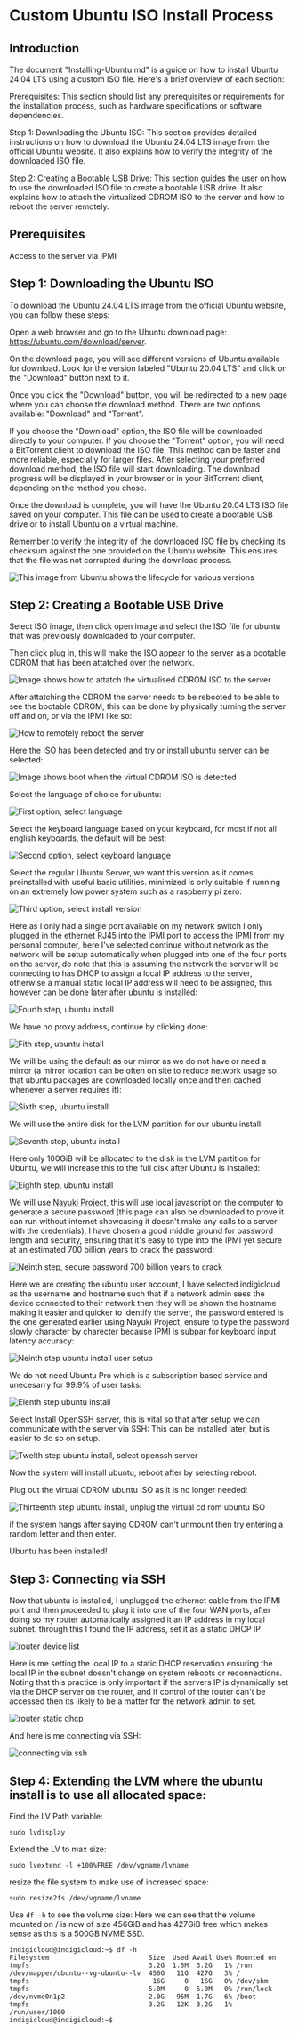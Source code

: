 # Custom Ubuntu ISO Install Process

## Introduction
The document "Installing-Ubuntu.md" is a guide on how to install Ubuntu 24.04 LTS using a custom ISO file. Here's a brief overview of each section:

Prerequisites: This section should list any prerequisites or requirements for the installation process, such as hardware specifications or software dependencies.

Step 1: Downloading the Ubuntu ISO: This section provides detailed instructions on how to download the Ubuntu 24.04 LTS image from the official Ubuntu website. It also explains how to verify the integrity of the downloaded ISO file.

Step 2: Creating a Bootable USB Drive: This section guides the user on how to use the downloaded ISO file to create a bootable USB drive. It also explains how to attach the virtualized CDROM ISO to the server and how to reboot the server remotely.

## Prerequisites
Access to the server via IPMI


## Step 1: Downloading the Ubuntu ISO
To download the Ubuntu 24.04 LTS image from the official Ubuntu website, you can follow these steps:

Open a web browser and go to the Ubuntu download page: https://ubuntu.com/download/server.

On the download page, you will see different versions of Ubuntu available for download. Look for the version labeled "Ubuntu 20.04 LTS" and click on the "Download" button next to it.

Once you click the "Download" button, you will be redirected to a new page where you can choose the download method. There are two options available: "Download" and "Torrent".

If you choose the "Download" option, the ISO file will be downloaded directly to your computer.
If you choose the "Torrent" option, you will need a BitTorrent client to download the ISO file. This method can be faster and more reliable, especially for larger files.
After selecting your preferred download method, the ISO file will start downloading. The download progress will be displayed in your browser or in your BitTorrent client, depending on the method you chose.

Once the download is complete, you will have the Ubuntu 20.04 LTS ISO file saved on your computer. This file can be used to create a bootable USB drive or to install Ubuntu on a virtual machine.

Remember to verify the integrity of the downloaded ISO file by checking its checksum against the one provided on the Ubuntu website. This ensures that the file was not corrupted during the download process.


![This image from Ubuntu shows the lifecycle for various versions](ubuntu-image-lifecycle.png)

## Step 2: Creating a Bootable USB Drive
Select ISO image, then click open image and select the ISO file for ubuntu that was previously downloaded to your computer.

Then click plug in, this will make the ISO appear to the server as a bootable CDROM that has been attatched over the network.

![Image shows how to attatch the virtualised CDROM ISO to the server](attatching-ubuntuiso-over-network.png)

After attatching the CDROM the server needs to be rebooted to be able to see the bootable CDROM, this can be done by physically turning the server off and on, or via the IPMI like so:

![How to remotely reboot the server](remotely-reboot-server.png)

Here the ISO has been detected and try or install ubuntu server can be selected:

![Image shows boot when the virtual CDROM ISO is detected](selecting-tryinstall-ubuntu-boot.png)

Select the language of choice for ubuntu:

![First option, select language](first-step-ubuntuinstall.png)

Select the keyboard language based on your keyboard, for most if not all english keyboards, the default will be best:

![Second option, select keyboard language](second-step-selecting-kb-lang.png)

Select the regular Ubuntu Server, we want this version as it comes preinstalled with useful basic utilities. minimized is only suitable if running on an extremely low power system such as a raspberry pi zero:

![Third option, select install version](third-step-ubuntuinstall.png)

Here as I only had a single port available on my network switch I only plugged in the ethernet RJ45 into the IPMI port to access the IPMI from my personal computer, here I've selected continue without network as the network will be setup automatically when plugged into one of the four ports on the server, do note that this is assuming the network the server will be connecting to has DHCP to assign a local IP address to the server, otherwise a manual static local IP address will need to be assigned, this however can be done later after ubuntu is installed:

![Fourth step, ubuntu install](Fourth-step-ubuntuinstall.png)

We have no proxy address, continue by clicking done:

![Fith step, ubuntu install](Fith-step-ubuntuinstall.png)

We will be using the default as our mirror as we do not have or need a mirror (a mirror location can be often on site to reduce network usage so that ubuntu packages are downloaded locally once and then cached whenever a server requires it):

![Sixth step, ubuntu install](sixth-step-ubuntuinstall.png)

We will use the entire disk for the LVM partition for our ubuntu install:

![Seventh step, ubuntu install](seventh-step-ubuntuinstall.png)

Here only 100GiB will be allocated to the disk in the LVM partition for Ubuntu, we will increase this to the full disk after Ubuntu is installed:

![Eighth step, ubuntu install](eighth-step-ubuntuinstall.png)

We will use [Nayuki Project](https://www.nayuki.io/page/random-password-generator-javascript), this will use local javascript on the computer to generate a secure password (this page can also be downloaded to prove it can run without internet showcasing it doesn't make any calls to a server with the credentials), I have chosen a good middle ground for password length and security, ensuring that it's easy to type into the IPMI yet secure at an estimated 700 billion years to crack the password:

![Neinth step, secure password 700 billion years to crack](nineth-step-ubuntuinstall.png)

Here we are creating the ubuntu user account, I have selected indigicloud as the username and hostname such that if a network admin sees the device connected to their network then they will be shown the hostname making it easier and quicker to identify the server, the password entered is the one generated earlier using Nayuki Project, ensure to type the password slowly character by charecter because IPMI is subpar for keyboard input latency accuracy:

![Neinth step ubuntu install user setup](tenth-step-ubuntuinstall.png)

We do not need Ubuntu Pro which is a subscription based service and unecesarry for 99.9% of user tasks:

![Elenth step ubuntu install](elenth-step-ubuntuinstall.png)

Select Install OpenSSH server, this is vital so that after setup we can communicate with the server via SSH:
This can be installed later, but is easier to do so on setup.

![Twelth step ubuntu install, select openssh server](twelth-step-ubuntuinstall.png)

Now the system will install ubuntu, reboot after by selecting reboot.

Plug out the virtual CDROM ubuntu ISO as it is no longer needed:

![Thirteenth step ubuntu install, unplug the virtual cd rom ubuntu ISO](thirteenth-step-ubuntuinstall.png)

if the system hangs after saying CDROM can't unmount then try entering a random letter and then enter.

Ubuntu has been installed!


## Step 3: Connecting via SSH

Now that ubuntu is installed, I unplugged the ethernet cable from the IPMI port and then proceeded to plug it into one of the four WAN ports, after doing so my router automatically assigned it an IP address in my local subnet. through this I found the IP address, set it as a static DHCP IP

![router device list](router-devices-list.png)

Here is me setting the local IP to a static DHCP reservation ensuring the local IP in the subnet doesn't change on system reboots or reconnections. Noting that this practice is only important if the servers IP is dynamically set via the DHCP server on the router, and if control of the router can't be accessed then its likely to be a matter for the network admin to set.

![router static dhcp](static-local-ip.png)

And here is me connecting via SSH:

![connecting via ssh](connecting-ssh.png)

## Step 4: Extending the LVM where the ubuntu install is to use all allocated space:


Find the LV Path variable:

```sudo lvdisplay```

Extend the LV to max size:

```sudo lvextend -l +100%FREE /dev/vgname/lvname```

resize the file system to make use of increased space:

```sudo resize2fs /dev/vgname/lvname```

Use `df -h` to see the volume size:
Here we can see that the volume mounted on / is now of size 456GiB and has 427GiB free which makes sense as this is a 500GB NVME SSD.

```
indigicloud@indigicloud:~$ df -h
Filesystem                         Size  Used Avail Use% Mounted on
tmpfs                              3.2G  1.5M  3.2G   1% /run
/dev/mapper/ubuntu--vg-ubuntu--lv  456G   11G  427G   3% /
tmpfs                               16G     0   16G   0% /dev/shm
tmpfs                              5.0M     0  5.0M   0% /run/lock
/dev/nvme0n1p2                     2.0G   95M  1.7G   6% /boot
tmpfs                              3.2G   12K  3.2G   1% /run/user/1000
indigicloud@indigicloud:~$ 
```


